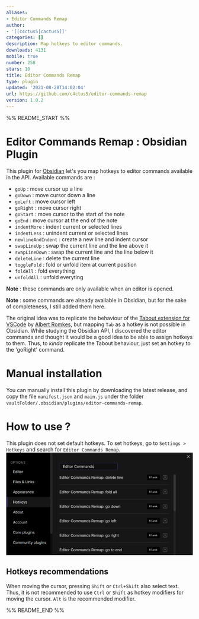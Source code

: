 ```yaml
---
aliases:
- Editor Commands Remap
author:
- '[[c4ctus5|cactus5]]'
categories: []
description: Map hotkeys to editor commands.
downloads: 4131
mobile: true
number: 258
stars: 10
title: Editor Commands Remap
type: plugin
updated: '2021-08-28T14:02:04'
url: https://github.com/c4ctus5/editor-commands-remap
version: 1.0.2
---
```


%% README_START %%

# Editor Commands Remap : Obsidian Plugin

This plugin for [Obsidian](https://obsidian.md) let's you map hotkeys to editor commands available in the API.
Available commands are :
- `goUp` : move cursor up a line
- `goDown` : move cursor down a line
- `goLeft` : move cursor left
- `goRight` : move cursor right
- `goStart` : move cursor to the start of the note
- `goEnd` : move cursor at the end of the note
- `indentMore` : indent current or selected lines
- `indentLess` : unindent current or selected lines
- `newlineAndIndent` : create a new line and indent cursor
- `swapLineUp` : swap the current line and the line above it
- `swapLineDown` : swap the current line and the line below it
- `deleteLine` : delete the current line
- `toggleFold` : fold or unfold item at current position
- `foldAll` : fold everything
- `unfoldAll` : unfold everyting

**Note** : these commands are only available when an editor is opened.

**Note** : some commands are already available in Obsidian, but for the sake of completeness, I still added them here.

The original idea was to replicate the behaviour of the [Tabout extension for VSCode](https://github.com/albertromkes/tabout) by [Albert Romkes](https://github.com/albertromkes), but mapping `Tab` as a hotkey is not possible in Obsidian. 
While studying the Obsidian API, I discovered the editor commands and thought it would be a good idea to be able to assign hotkeys to them.
Thus, to *kinda* replicate the Tabout behaviour, just set an hotkey to the 'goRight' command.

# Manual installation
You can manually install this plugin by downloading the latest release, and copy the file `manifest.json` and `main.js` under the folder `vaultFolder/.obsidian/plugins/editor-commands-remap`.

# How to use ?
This plugin does not set default hotkeys.
To set hotkeys, go to `Settings > Hotkeys` and search for `Editor Commands Remap`.
![settings image](https://raw.githubusercontent.com/c4ctus5/editor-commands-remap/HEAD/img/settings.png)

## Hotkeys recommendations
When moving the cursor, pressing `Shift` or `Ctrl+Shift` also select text. Thus, it is not recommended to use `Ctrl` or `Shift` as hotkey modifiers for moving the cursor.
`Alt` is the recommended modifier.

%% README_END %%